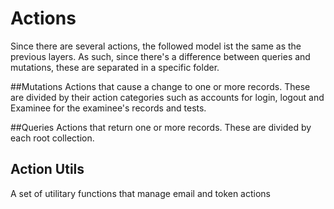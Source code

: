 # Actions

Since there are several actions, the followed model ist the same as the previous layers. As such, since there's a difference between queries and mutations, these are separated in a specific folder.

##Mutations
Actions that cause a change to one or more records. These are divided by their action categories such as accounts for login, logout and Examinee for the examinee's records and tests.

##Queries
Actions that return one or more records. These are divided by each root collection.

## Action Utils
A set of utilitary functions that manage email and token actions 